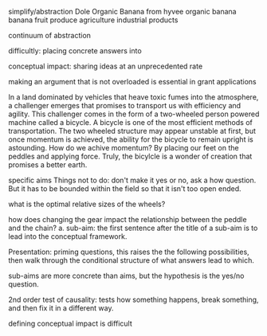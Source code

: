 simplify/abstraction 
Dole Organic Banana from hyvee
organic banana
banana
fruit
produce
agriculture
industrial products

continuum of abstraction

difficultly: placing concrete answers into 

conceptual impact: sharing ideas at an unprecedented rate


making an argument that is not overloaded is essential in grant applications

In a land dominated by vehicles that heave toxic fumes into the atmosphere, a challenger emerges that promises to transport us with efficiency and agility.
This challenger comes in the form of a two-wheeled person powered machine called a bicycle.
A bicycle is one of the most efficient methods of transportation.
The two wheeled structure may appear unstable at first, but once momentum is achieved, the ability for the bicycle to remain upright is astounding.
How do we achive momentum? By placing our feet on the peddles and applying force.
Truly, the bicylcle is a wonder of creation that promises a better earth.

specific aims
Things not to do: don't make it yes or no, ask a how question. But it has to be bounded within the field so that it isn't too open ended.


what is the optimal relative sizes of the wheels?

how does changing the gear impact the relationship between the peddle and the chain?
a. sub-aim: the first sentence after the title of a sub-aim is to lead into the conceptual framework.


Presentation: priming questions, this raises the the following possibilities,
then walk through the conditional structure of what answers lead to which.

sub-aims are more concrete than aims, but the hypothesis is the yes/no question.

2nd order test of causality: tests how something happens, break something, and then fix it in a different way.

defining conceptual impact is difficult